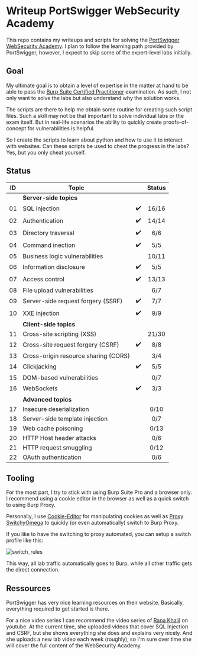 # Writeup PortSwigger WebSecurity Academy

This repo contains my writeups and scripts for solving the [PortSwigger WebSecurity Academy](https://portswigger.net/web-security). I plan to follow the learning path provided by PortSwigger, however, I expect to skip some of the expert-level labs initially.

## Goal

My ultimate goal is to obtain a level of expertise in the matter at hand to be able to pass the [Burp Suite Certified Practitioner](https://portswigger.net/web-security/certification) examination. As such, I not only want to solve the labs but also understand why the solution works.

The scripts are there to help me obtain some routine for creating such script files. Such a skill may not be that important to solve individual labs or the exam itself. But in real-life scenarios the ability to quickly create proofs-of-concept for vulnerabilities is helpful. 

So I create the scripts to learn about python and how to use it to interact with websites. Can these scripts be used to cheat the progress in the labs? Yes, but you only cheat yourself.

## Status

| ID | Topic | | Status |
| --- | --- | :---: | :---: |
|    | **Server-side topics** ||
| 01 | SQL injection | :heavy_check_mark: | 16/16 |
| 02 | Authentication | :heavy_check_mark: | 14/14 |
| 03 | Directory traversal | :heavy_check_mark: | 6/6 |
| 04 | Command inection | :heavy_check_mark: | 5/5 |
| 05 | Business logic vulnerabilities | | 10/11 |
| 06 | Information disclosure | :heavy_check_mark: | 5/5 |
| 07 | Access control | :heavy_check_mark: | 13/13 |
| 08 | File upload vulnerabilities | | 6/7 |
| 09 | Server-side request forgery (SSRF) | :heavy_check_mark: | 7/7 |
| 10 | XXE injection | :heavy_check_mark: | 9/9 |
|    | **Client-side topics** ||
| 11 | Cross-site scripting (XSS) || 21/30 |
| 12 | Cross-site request forgery (CSRF) | :heavy_check_mark: | 8/8 |
| 13 | Cross-origin resource sharing (CORS) || 3/4 |
| 14 | Clickjacking | :heavy_check_mark: | 5/5 |
| 15 | DOM-based vulnerabilities || 0/7 |
| 16 | WebSockets | :heavy_check_mark: | 3/3 |
|    | **Advanced topics** || 
| 17 | Insecure deserialization || 0/10 |
| 18 | Server-side template injection || 0/7 |
| 19 | Web cache poisoning || 0/13 |
| 20 | HTTP Host header attacks || 0/6 |
| 21 | HTTP request smuggling || 0/12 |
| 22 | OAuth authentication || 0/6 |

## Tooling

For the most part, I try to stick with using Burp Suite Pro and a browser only. I recommend using a cookie editor in the browser as well as a quick switch to using Burp Proxy.

Personally, I use [Cookie-Editor](https://cookie-editor.cgagnier.ca/) for manipulating cookies as well as [Proxy SwitchyOmega](https://github.com/FelisCatus/SwitchyOmega) to quickly (or even automatically) switch to Burp Proxy.

If you like to have the switching to proxy automated, you can setup a switch profile like this:

![switch_rules](img/switch_rules.png)

This way, all lab traffic automatically goes to Burp, while all other traffic gets the direct connection.

## Ressources

PortSwigger has very nice learning resources on their website. Basically, everything required to get started is there.

For a nice video series I can recommend the video series of [Rana Khalil](https://www.youtube.com/c/RanaKhalil101/playlists) on youtube. At the current time, she uploaded videos that cover SQL Injection and CSRF, but she shows everything she does and explains very nicely. And she uploads a new lab video each week (roughly), so I'm sure over time she will cover the full content of the WebSecurity Academy.
